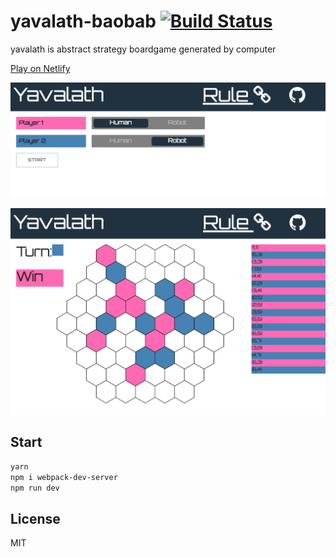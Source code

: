 # yavalath-baobab [![Build Status](https://travis-ci.org/airtoxin/yavalath-baobab.svg?branch=master)](https://travis-ci.org/airtoxin/yavalath-baobab)

yavalath is abstract strategy boardgame generated by computer

[Play on Netlify](http://yavalath-baobab.netlify.com/)

![](docs/menu.png)

![](docs/game.png)

## Start

```sh
yarn
npm i webpack-dev-server
npm run dev
```

## License

MIT
